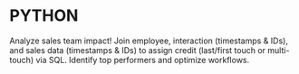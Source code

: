 # PYTHON
Analyze sales team impact! Join employee, interaction (timestamps &amp; IDs), and sales data (timestamps &amp; IDs) to assign credit (last/first touch or multi-touch) via SQL. Identify top performers and optimize workflows.
